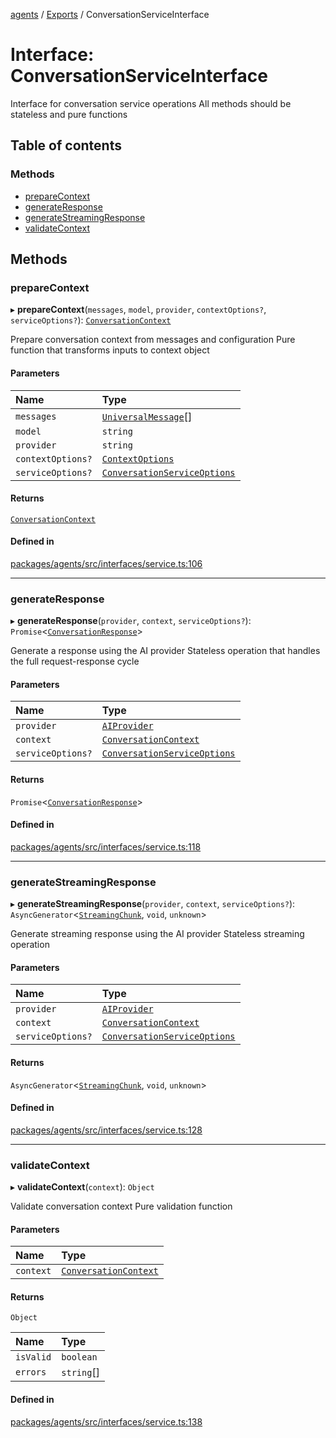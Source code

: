 <!-- 
 ⚠️  AUTO-GENERATED FILE - DO NOT EDIT MANUALLY
 This file is automatically generated by scripts/docs-generator.js
 To make changes, edit the source TypeScript files or update the generator script
-->

[agents](../../) / [Exports](../modules) / ConversationServiceInterface

# Interface: ConversationServiceInterface

Interface for conversation service operations
All methods should be stateless and pure functions

## Table of contents

### Methods

- [prepareContext](ConversationServiceInterface#preparecontext)
- [generateResponse](ConversationServiceInterface#generateresponse)
- [generateStreamingResponse](ConversationServiceInterface#generatestreamingresponse)
- [validateContext](ConversationServiceInterface#validatecontext)

## Methods

### prepareContext

▸ **prepareContext**(`messages`, `model`, `provider`, `contextOptions?`, `serviceOptions?`): [`ConversationContext`](ConversationContext)

Prepare conversation context from messages and configuration
Pure function that transforms inputs to context object

#### Parameters

| Name | Type |
| :------ | :------ |
| `messages` | [`UniversalMessage`](../modules#universalmessage)[] |
| `model` | `string` |
| `provider` | `string` |
| `contextOptions?` | [`ContextOptions`](ContextOptions) |
| `serviceOptions?` | [`ConversationServiceOptions`](ConversationServiceOptions) |

#### Returns

[`ConversationContext`](ConversationContext)

#### Defined in

[packages/agents/src/interfaces/service.ts:106](https://github.com/woojubb/robota/blob/1b62bb02b890c71ae884378577a1521b0f8628be/packages/agents/src/interfaces/service.ts#L106)

___

### generateResponse

▸ **generateResponse**(`provider`, `context`, `serviceOptions?`): `Promise`\<[`ConversationResponse`](ConversationResponse)\>

Generate a response using the AI provider
Stateless operation that handles the full request-response cycle

#### Parameters

| Name | Type |
| :------ | :------ |
| `provider` | [`AIProvider`](AIProvider) |
| `context` | [`ConversationContext`](ConversationContext) |
| `serviceOptions?` | [`ConversationServiceOptions`](ConversationServiceOptions) |

#### Returns

`Promise`\<[`ConversationResponse`](ConversationResponse)\>

#### Defined in

[packages/agents/src/interfaces/service.ts:118](https://github.com/woojubb/robota/blob/1b62bb02b890c71ae884378577a1521b0f8628be/packages/agents/src/interfaces/service.ts#L118)

___

### generateStreamingResponse

▸ **generateStreamingResponse**(`provider`, `context`, `serviceOptions?`): `AsyncGenerator`\<[`StreamingChunk`](StreamingChunk), `void`, `unknown`\>

Generate streaming response using the AI provider
Stateless streaming operation

#### Parameters

| Name | Type |
| :------ | :------ |
| `provider` | [`AIProvider`](AIProvider) |
| `context` | [`ConversationContext`](ConversationContext) |
| `serviceOptions?` | [`ConversationServiceOptions`](ConversationServiceOptions) |

#### Returns

`AsyncGenerator`\<[`StreamingChunk`](StreamingChunk), `void`, `unknown`\>

#### Defined in

[packages/agents/src/interfaces/service.ts:128](https://github.com/woojubb/robota/blob/1b62bb02b890c71ae884378577a1521b0f8628be/packages/agents/src/interfaces/service.ts#L128)

___

### validateContext

▸ **validateContext**(`context`): `Object`

Validate conversation context
Pure validation function

#### Parameters

| Name | Type |
| :------ | :------ |
| `context` | [`ConversationContext`](ConversationContext) |

#### Returns

`Object`

| Name | Type |
| :------ | :------ |
| `isValid` | `boolean` |
| `errors` | `string`[] |

#### Defined in

[packages/agents/src/interfaces/service.ts:138](https://github.com/woojubb/robota/blob/1b62bb02b890c71ae884378577a1521b0f8628be/packages/agents/src/interfaces/service.ts#L138)
